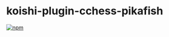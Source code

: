 # koishi-plugin-cchess-pikafish

[![npm](https://img.shields.io/npm/v/koishi-plugin-cchess-pikafish?style=flat-square)](https://www.npmjs.com/package/koishi-plugin-cchess-pikafish)


